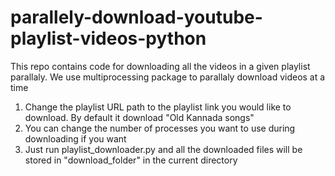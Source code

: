 # parallely-download-youtube-playlist-videos-python
This repo contains code for downloading all the videos in a given playlist parallaly.
We use multiprocessing package to parallaly download videos at a time
1. Change the playlist URL path to the playlist link you would like to download. By default it download "Old Kannada songs"
2. You can change the number of processes you want to use during downloading if you want
3. Just run playlist_downloader.py and all the downloaded files will be stored in "download_folder" in the current directory
